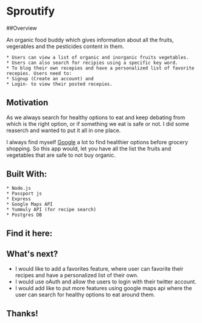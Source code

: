 Sproutify
==========
 
##Overview

An organic food buddy which gives information about all the fruits, vegerables and the pesticides content in them. 

	* Users can view a list of organic and inorganic fruits vegetables.
	* Users can also search for recipies using a specific key word.
	* To blog their own recepies and have a personalized list of favorite recepies. Users need to:
	* Signup (Create an account) and
	* Login- to view their posted recepies.

## Motivation

As we always search for healthy options to eat and keep debating from which is the right option, or if something we eat is safe or not. I did some reaserch and wanted to put it all in one place.

I always find myself [Google](https://www.google.com) a lot to find healthier options before grocery shopping. So this app would, let you have all the list the fruits and vegetables that are safe to not buy organic.




## Built With:

	* Node.js
	* Passport js
	* Express
	* Google Maps API
	* Yummuly API (for recipe search)
	* Postgres DB

## Find it here:

## What's next?

* I would like to add a favorites feature, where user can favorite their recipes and have a personalized list of their own.
* I would use oAuth and allow the users to login with their twitter account.
* I would add like to put more features using google maps api where the user can search for healthy options to eat around them.

## Thanks!
